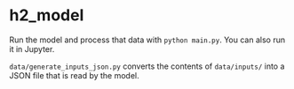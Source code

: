 # h2_model

Run the model and process that data with `python main.py`. You can also run it in Jupyter.

`data/generate_inputs_json.py` converts the contents of `data/inputs/` into a JSON file that is read by the model.